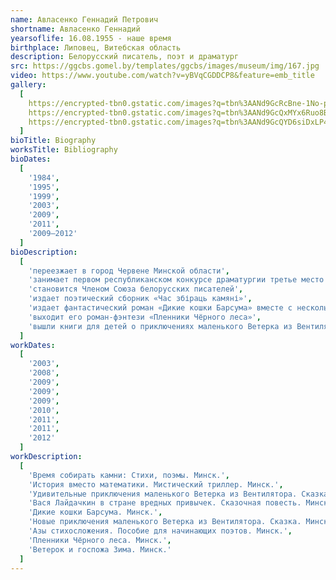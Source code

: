 ```yaml
---
name: Авласенко Геннадий Петрович
shortname: Авласенко Геннадий
yearsoflife: 16.08.1955 - наше время
birthplace: Липовец, Витебская область
description: Белорусский писатель, поэт и драматург
src: https://ggcbs.gomel.by/templates/ggcbs/images/museum/img/167.jpg
video: https://www.youtube.com/watch?v=yBVqCGDDCP8&feature=emb_title
gallery:
  [
    https://encrypted-tbn0.gstatic.com/images?q=tbn%3AANd9GcRcBne-1No-pDqXBzgpEZA9cbZylKwAd7qQ1I3wXwh5U3xS37zh,
    https://encrypted-tbn0.gstatic.com/images?q=tbn%3AANd9GcQxMYx6Ruo8BpJ9xYSgelkqlvjVebMcESvaIs3u6GaQl79hOCEM,
    https://encrypted-tbn0.gstatic.com/images?q=tbn%3AANd9GcQYD6siDxLP43CJaBSzcsXhjpVKmW_ln16-k3bJkqNiN9C4ktrr,
  ]
bioTitle: Biography
worksTitle: Bibliography
bioDates: 
  [
    '1984',
    '1995',
    '1999',
    '2003',
    '2009',
    '2011',
    '2009—2012'
  ]
bioDescription: 
  [
  	'переезжает в город Червене Минской области',
    'занимает первом республиканском конкурсе драматургии третье место среди пьес для детских театров со своей самой первой пьесой «Новые приключения Колобка»',
    'становится Членом Союза белорусских писателей',
    'издает поэтический сборник «Час збіраць камяні»',
    'издает фантастический роман «Дикие кошки Барсума» вместе с несколькими рассказами',
    'выходит его роман-фэнтези «Пленники Чёрного леса»',
    'вышли книги для детей о приключениях маленького Ветерка из Вентилятора «Удивительные приключения маленького Ветерка из Вентилятора», «Новые приключения Ветерка из Вентилятора» и «Ветерок и госпожа Зима»',
  ]
workDates: 
  [
    '2003',
    '2008',
    '2009',
    '2009',
    '2009',
    '2010',
    '2011',
    '2011',
    '2012'
  ]
workDescription: 
  [
    'Время собирать камни: Стихи, поэмы. Минск.',
    'История вместо математики. Мистический триллер. Минск.',
    'Удивительные приключения маленького Ветерка из Вентилятора. Сказка. Минск.',
    'Вася Лайдачкин в стране вредных привычек. Сказочная повесть. Минск.',
    'Дикие кошки Барсума. Минск.',
    'Новые приключения маленького Ветерка из Вентилятора. Сказка. Минск.',
    'Азы стихосложения. Пособие для начинающих поэтов. Минск.',
    'Пленники Чёрного леса. Минск.',
    'Ветерок и госпожа Зима. Минск.'
  ]
---
```

